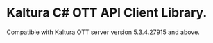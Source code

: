# Kaltura C# OTT API Client Library.
Compatible with Kaltura OTT server version 5.3.4.27915 and above.
